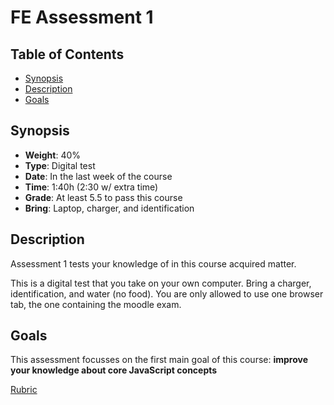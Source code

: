 # FE Assessment 1

## Table of Contents

* [Synopsis](#synopsis)
* [Description](#description)
* [Goals](#goals)

## Synopsis

* **Weight**: 40%
* **Type**: Digital test
* **Date**: In the last week of the course
* **Time**: 1:40h (2:30 w/ extra time)
* **Grade**: At least 5.5 to pass this course
* **Bring**: Laptop, charger, and identification

## Description

Assessment 1 tests your knowledge of in this course acquired matter.

This is a digital test that you take on your own computer.
Bring a charger, identification, and water (no food).
You are only allowed to use one browser tab, the one containing the moodle exam.

## Goals

This assessment focusses on the first main goal of this course: **improve your knowledge about core JavaScript concepts**

[Rubric](https://docs.google.com/spreadsheets/d/1gQikOtJB3QwIjbdfrHf4BT5bDpCDR0bSm81sMovtTGs/edit?usp=sharing)
